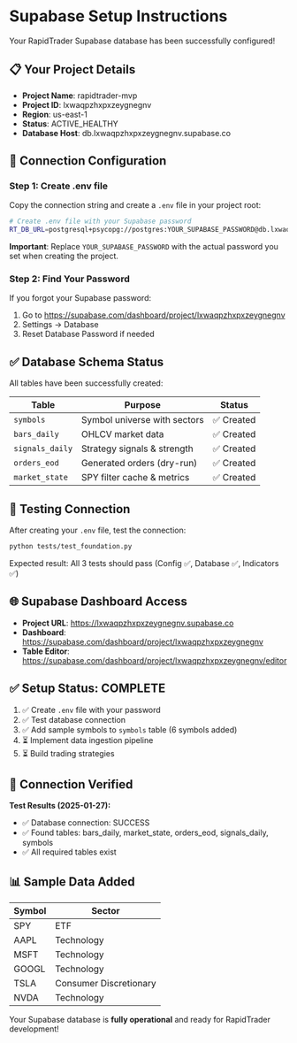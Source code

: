 # Supabase Setup Instructions

Your RapidTrader Supabase database has been successfully configured!

## 📋 **Your Project Details**
- **Project Name**: rapidtrader-mvp
- **Project ID**: lxwaqpzhxpxzeygnegnv
- **Region**: us-east-1
- **Status**: ACTIVE_HEALTHY
- **Database Host**: db.lxwaqpzhxpxzeygnegnv.supabase.co

## 🔑 **Connection Configuration**

### Step 1: Create .env file
Copy the connection string and create a `.env` file in your project root:

```bash
# Create .env file with your Supabase password
RT_DB_URL=postgresql+psycopg://postgres:YOUR_SUPABASE_PASSWORD@db.lxwaqpzhxpxzeygnegnv.supabase.co:5432/postgres
```

**Important**: Replace `YOUR_SUPABASE_PASSWORD` with the actual password you set when creating the project.

### Step 2: Find Your Password
If you forgot your Supabase password:
1. Go to https://supabase.com/dashboard/project/lxwaqpzhxpxzeygnegnv
2. Settings → Database 
3. Reset Database Password if needed

## ✅ **Database Schema Status**

All tables have been successfully created:

| Table | Purpose | Status |
|-------|---------|--------|
| `symbols` | Symbol universe with sectors | ✅ Created |
| `bars_daily` | OHLCV market data | ✅ Created |
| `signals_daily` | Strategy signals & strength | ✅ Created |
| `orders_eod` | Generated orders (dry-run) | ✅ Created |
| `market_state` | SPY filter cache & metrics | ✅ Created |

## 🧪 **Testing Connection**

After creating your `.env` file, test the connection:

```bash
python tests/test_foundation.py
```

Expected result: All 3 tests should pass (Config ✅, Database ✅, Indicators ✅)

## 🌐 **Supabase Dashboard Access**

- **Project URL**: https://lxwaqpzhxpxzeygnegnv.supabase.co
- **Dashboard**: https://supabase.com/dashboard/project/lxwaqpzhxpxzeygnegnv
- **Table Editor**: https://supabase.com/dashboard/project/lxwaqpzhxpxzeygnegnv/editor

## ✅ **Setup Status: COMPLETE**

1. ✅ Create `.env` file with your password
2. ✅ Test database connection 
3. ✅ Add sample symbols to `symbols` table (6 symbols added)
4. ⏳ Implement data ingestion pipeline
5. ⏳ Build trading strategies

## 🎯 **Connection Verified**

**Test Results (2025-01-27):**
- ✅ Database connection: SUCCESS
- ✅ Found tables: bars_daily, market_state, orders_eod, signals_daily, symbols
- ✅ All required tables exist

## 📊 **Sample Data Added**

| Symbol | Sector |
|--------|--------|
| SPY | ETF |
| AAPL | Technology |
| MSFT | Technology |
| GOOGL | Technology |
| TSLA | Consumer Discretionary |
| NVDA | Technology |

Your Supabase database is **fully operational** and ready for RapidTrader development!
